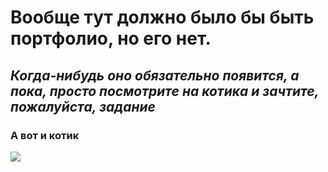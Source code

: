 # Вообще тут должно было бы быть портфолио, но его  нет.
## *Когда-нибудь оно обязательно появится, а пока, просто посмотрите на котика и зачтите, пожалуйста, задание*
### **А вот и котик**



![](https://news.store.rambler.ru/img/3c687a67584f82f0983abf53a6664eb2?img-format=auto&img-1-resize=height:350,fit:max&img-2-filter=sharpen)
